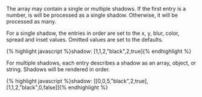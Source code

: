 <p class="b30" markdown="1">
The array may contain a single or multiple shadows. If the first entry is a number, is will be processed as a single shadow. Otherwise, it will be processed as many.

For a single shadow, the entries in order are set to the x, y, blur, color, spread and inset values. Omitted values are set to the defaults.
</p>
{% highlight javascript %}shadow: [1,1,2,"black",2,true]{% endhighlight %}
<p class="b30" markdown="1">
For multiple shadows, each entry describes a shadow as an array, object, or string. Shadows will be rendered in order.
</p>
{% highlight javascript %}shadow: [[0,0,5,"black",2,true],[1,1,2,"black",0,false]]{% endhighlight %}